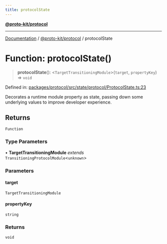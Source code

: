 ```yaml
---
title: protocolState
---
```


[**@proto-kit/protocol**](../README.md)

***

[Documentation](../../../README.md) / [@proto-kit/protocol](../README.md) / protocolState

# Function: protocolState()

> **protocolState**(): \<`TargetTransitioningModule`\>(`target`, `propertyKey`) => `void`

Defined in: [packages/protocol/src/state/protocol/ProtocolState.ts:23](https://github.com/proto-kit/framework/blob/4d6b3b6da51b3edee0fbf25ce72c1f59ec61e891/packages/protocol/src/state/protocol/ProtocolState.ts#L23)

Decorates a runtime module property as state, passing down some
underlying values to improve developer experience.

## Returns

`Function`

### Type Parameters

• **TargetTransitioningModule** *extends* `TransitioningProtocolModule`\<`unknown`\>

### Parameters

#### target

`TargetTransitioningModule`

#### propertyKey

`string`

### Returns

`void`
